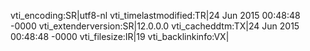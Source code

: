 vti_encoding:SR|utf8-nl
vti_timelastmodified:TR|24 Jun 2015 00:48:48 -0000
vti_extenderversion:SR|12.0.0.0
vti_cacheddtm:TX|24 Jun 2015 00:48:48 -0000
vti_filesize:IR|19
vti_backlinkinfo:VX|
